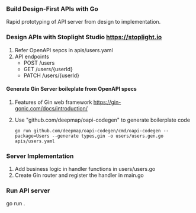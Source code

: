 
### Build Design-First APIs with Go

Rapid prototyping of API server from design to implementation.

### Design APIs with Stoplight Studio https://stoplight.io
1. Refer OpenAPI sepcs in apis/users.yaml
2. API endpoints
    -  POST /users
    -  GET /users/{userId}
    -  PATCH /users/{userId}

#### Generate Gin Server boileplate from OpenAPI specs 

1. Features of Gin web framework https://gin-gonic.com/docs/introduction/
2. Use "github.com/deepmap/oapi-codegen" to generate boilerplate code
 
       go run github.com/deepmap/oapi-codegen/cmd/oapi-codegen --package=Users --generate types,gin -o users/users.gen.go apis/users.yaml

### Server Implementation
1. Add business logic in handler functions in users/users.go
2. Create Gin router and register the handler in main.go

### Run API server
go run .












